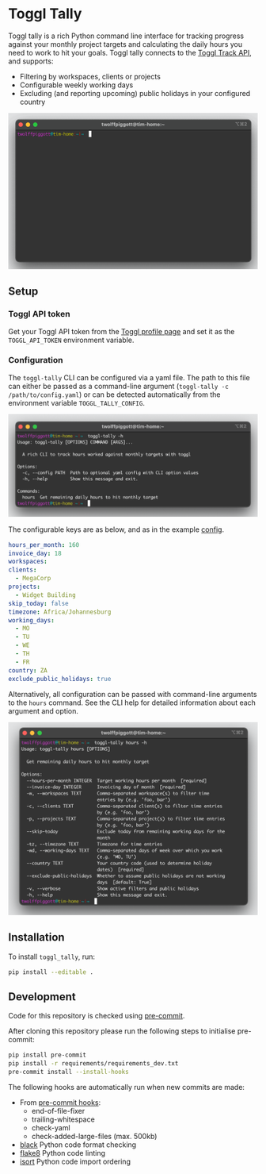 # Toggl Tally

Toggl tally is a rich Python command line interface for tracking progress against your monthly project targets and calculating the daily hours you need to work to hit your goals. Toggl tally connects to the [Toggl Track API](https://developers.track.toggl.com/), and supports:

- Filtering by workspaces, clients or projects
- Configurable weekly working days
- Excluding (and reporting upcoming) public holidays in your configured country

<p align="center">
  <img src="imgs/toggl_tally_verbose_small.gif">
</p>

## Setup

### Toggl API token

Get your Toggl API token from the [Toggl profile page](https://track.toggl.com/profile) and set it as the `TOGGL_API_TOKEN` environment variable.

### Configuration

The `toggl-tally` CLI can be configured via a yaml file. The path to this file can either be passed as a command-line argument (`toggl-tally -c /path/to/config.yaml`) or can be detected automatically from the environment variable `TOGGL_TALLY_CONFIG`.

![Help](imgs/help.png)

The configurable keys are as below, and as in the example [config](config.yml).

```yaml
hours_per_month: 160
invoice_day: 18
workspaces:
clients:
  - MegaCorp
projects:
  - Widget Building
skip_today: false
timezone: Africa/Johannesburg
working_days:
  - MO
  - TU
  - WE
  - TH
  - FR
country: ZA
exclude_public_holidays: true
```

Alternatively, all configuration can be passed with command-line arguments to the `hours` command. See the CLI help for detailed information about each argument and option.

![Help](imgs/hours_help.png)

## Installation

To install `toggl_tally`, run:

```bash
pip install --editable .
```

## Development

Code for this repository is checked using [pre-commit](https://pre-commit.com/).

After cloning this repository please run the following steps to initialise pre-commit:

```bash
pip install pre-commit
pip install -r requirements/requirements_dev.txt
pre-commit install --install-hooks
```

The following hooks are automatically run when new commits are made:

- From [pre-commit hooks](https://github.com/pre-commit/pre-commit-hooks):
    - end-of-file-fixer
    - trailing-whitespace
    - check-yaml
    - check-added-large-files (max. 500kb)
- [black](https://github.com/psf/black) Python code format checking
- [flake8](https://gitlab.com/pycqa/flake8) Python code linting
- [isort](https://github.com/PyCQA/isort) Python code import ordering
